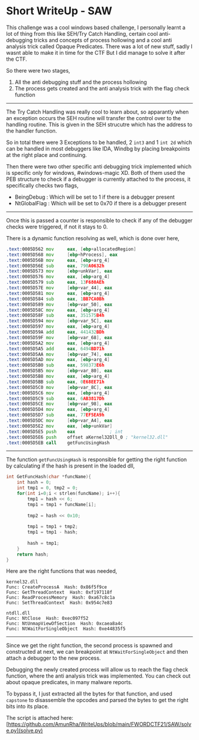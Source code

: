 # Short WriteUp - SAW

This challenge was a cool windows based challenge, I personally learnt a lot of thing from this like SEH/Try Catch Handling, certain cool anti-debugging tricks
and concepts of process hollowing and a cool anti analysis trick called Opaque Predicates. There was a lot of new stuff, sadly I wasnt able to make it in time for the CTF
But I did manage to solve it after the CTF.

So there were two stages,

1. All the anti debugging stuff and the process hollowing
2. The process gets created and the anti analysis trick with the flag check function

---

The Try Catch Handling was really cool to learn about, so apparantly when an exception occurs the SEH routine will transfer the control
over to the handling routine. This is given in the SEH strucutre which has the address to the handler function.

So in total there were 3 Exceptions to be handled, 2 `int3` and 1 `int 2d` which can be handled in most debuggers like IDA, Windbg by placing breakpoints at the 
right place and continuing.

Then there were two other specific anti debugging trick implemented which is specific only for windows, #windows-magic XD. Both of them used the PEB structure
to check if a debugger is currently attached to the process, it specifically checks two flags,

- BeingDebug : Which will be set to 1 if there is a debugger present 
- NtGlobalFlag : Which will be set to 0x70 if there is a debugger present

---

Once this is passed a counter is responsible to check if any of the debugger checks were triggered, if not it stays to 0.

There is a dynamic function resolving as well, which is done over here,
```asm
.text:0005D562 mov     eax, [ebp+allocatedRegion]
.text:0005D568 mov     [ebp+hProcess], eax
.text:0005D56B mov     eax, [ebp+arg_4]
.text:0005D56E sub     eax, 790A0632h
.text:0005D573 mov     [ebp+unkVar], eax
.text:0005D576 mov     eax, [ebp+arg_4]
.text:0005D579 sub     eax, 13F680AEh
.text:0005D57E mov     [ebp+var_44], eax
.text:0005D581 mov     eax, [ebp+arg_4]
.text:0005D584 sub     eax, 1BB7CA0Bh
.text:0005D589 mov     [ebp+var_50], eax
.text:0005D58C mov     eax, [ebp+arg_4]
.text:0005D58F sub     eax, 351575B4h
.text:0005D594 mov     [ebp+var_5C], eax
.text:0005D597 mov     eax, [ebp+arg_4]
.text:0005D59A add     eax, 441432BDh
.text:0005D59F mov     [ebp+var_68], eax
.text:0005D5A2 mov     eax, [ebp+arg_4]
.text:0005D5A5 add     eax, 6494BD71h
.text:0005D5AA mov     [ebp+var_74], eax
.text:0005D5AD mov     eax, [ebp+arg_4]
.text:0005D5B0 sub     eax, 598373E6h
.text:0005D5B5 mov     [ebp+var_80], eax
.text:0005D5B8 mov     eax, [ebp+arg_4]
.text:0005D5BB sub     eax, 0E68EE71h
.text:0005D5C0 mov     [ebp+var_8C], eax
.text:0005D5C6 mov     eax, [ebp+arg_4]
.text:0005D5C9 sub     eax, 6AB3817Dh
.text:0005D5CE mov     [ebp+var_98], eax
.text:0005D5D4 mov     eax, [ebp+arg_4]
.text:0005D5D7 sub     eax, 77EF5EA9h
.text:0005D5DC mov     [ebp+var_A4], eax
.text:0005D5E2 mov     eax, [ebp+unkVar]
.text:0005D5E5 push    eax             ; int
.text:0005D5E6 push    offset aKernel32Dll_0 ; "kernel32.dll"
.text:0005D5EB call    getFuncUsingHash
```

---

The function `getFuncUsingHash` is responsible for getting the right function by calculating if the hash is present in the loaded dll, 
```c
int GetFuncHash(char *funcName){
    int hash = 0;
    int tmp1 = 0, tmp2 = 0;
    for(int i=0;i < strlen(funcName); i++){
        tmp1 = hash << 6;
        tmp1 = tmp1 + funcName[i];
        
        tmp2 = hash << 0x10;
        
        tmp1 = tmp1 + tmp2;
        tmp1 = tmp1 - hash;
        
        hash = tmp1;
    }
    return hash;
}
```

Here are the right functions that was needed,
```
kernel32.dll
Func: CreateProcessA  Hash: 0x86f5f9ce
Func: GetThreadContext  Hash: 0xf197118f
Func: ReadProcessMemory  Hash: 0xa67c8c1a
Func: SetThreadContext  Hash: 0x954c7e83

ntdll.dll
Func: NtClose  Hash: 0xec097f52
Func: NtUnmapViewOfSection  Hash: 0xcaea8a4c
Func: NtWaitForSingleObject  Hash: 0xe44835f5
```

---

Since we get the right function, the second process is spawned and constructed at next, we can breakpoint at `NtWaitForSingleObject` and then attach a debugger to the 
new process.

Debugging the newly created process will allow us to reach the flag check function, where the anti analysis trick was implemented. 
You can check out about opaque predicates, in many malware reports.

To bypass it, I just extracted all the bytes for that function, and used `capstone` to disassemble the opcodes and parsed the bytes to get the right bits into
its place.

The script is attached here: [https://github.com/AmunRha/WriteUps/blob/main/FWORDCTF21/SAW/solve.py](solve.py)

